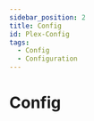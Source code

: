 ```yaml
---
sidebar_position: 2
title: Config
id: Plex-Config
tags:
  - Config
  - Configuration
---
```


# Config
